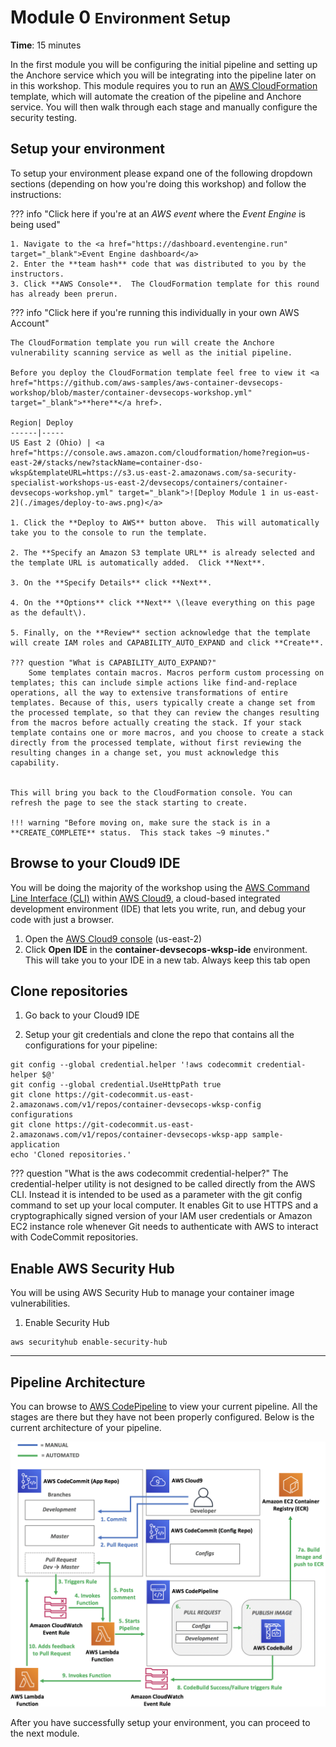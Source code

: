# Module 0 <small>Environment Setup</small>

**Time**: 15 minutes

In the first module you will be configuring the initial pipeline and setting up the Anchore service which you will be integrating into the pipeline later on in this workshop.  This module requires you to run an <a href="https://aws.amazon.com/cloudformation/" target="_blank">AWS CloudFormation</a> template, which will automate the creation of the pipeline and Anchore service.  You will then walk through each stage and manually configure the security testing.

## Setup your environment

To setup your environment please expand one of the following dropdown sections (depending on how you're doing this workshop) and follow the instructions: 

??? info  "Click here if you're at an *AWS event* where the *Event Engine* is being used"
	
	1. Navigate to the <a href="https://dashboard.eventengine.run" target="_blank">Event Engine dashboard</a>
	2. Enter the **team hash** code that was distributed to you by the instructors.
	3. Click **AWS Console**.  The CloudFormation template for this round has already been prerun.

??? info  "Click here if you're running this individually in your own AWS Account"

    The CloudFormation template you run will create the Anchore vulnerability scanning service as well as the initial pipeline.  

    Before you deploy the CloudFormation template feel free to view it <a href="https://github.com/aws-samples/aws-container-devsecops-workshop/blob/master/container-devsecops-workshop.yml" target="_blank">**here**</a href>.

    Region| Deploy
    ------|-----
    US East 2 (Ohio) | <a href="https://console.aws.amazon.com/cloudformation/home?region=us-east-2#/stacks/new?stackName=container-dso-wksp&templateURL=https://s3.us-east-2.amazonaws.com/sa-security-specialist-workshops-us-east-2/devsecops/containers/container-devsecops-workshop.yml" target="_blank">![Deploy Module 1 in us-east-2](./images/deploy-to-aws.png)</a>

    1. Click the **Deploy to AWS** button above.  This will automatically take you to the console to run the template.

    2. The **Specify an Amazon S3 template URL** is already selected and the template URL is automatically added.  Click **Next**.

    3. On the **Specify Details** click **Next**. 
	
    4. On the **Options** click **Next** \(leave everything on this page as the default\).

    5. Finally, on the **Review** section acknowledge that the template will create IAM roles and CAPABILITY_AUTO_EXPAND and click **Create**.

    ??? question "What is CAPABILITY_AUTO_EXPAND?"
        Some templates contain macros. Macros perform custom processing on templates; this can include simple actions like find-and-replace operations, all the way to extensive transformations of entire templates. Because of this, users typically create a change set from the processed template, so that they can review the changes resulting from the macros before actually creating the stack. If your stack template contains one or more macros, and you choose to create a stack directly from the processed template, without first reviewing the resulting changes in a change set, you must acknowledge this capability.


    This will bring you back to the CloudFormation console. You can refresh the page to see the stack starting to create.

    !!! warning "Before moving on, make sure the stack is in a **CREATE_COMPLETE** status.  This stack takes ~9 minutes."

## Browse to your Cloud9 IDE

You will be doing the majority of the workshop using the <a href="https://aws.amazon.com/cli/" target="_blank">AWS Command Line Interface (CLI)</a> within <a href="https://aws.amazon.com/cloud9/" target="_blank">AWS Cloud9</a>, a cloud-based integrated development environment (IDE) that lets you write, run, and debug your code with just a browser.

1.	Open the <a href="https://us-east-2.console.aws.amazon.com/cloud9/home?region=us-east-2" target="_blank">AWS Cloud9 console</a> (us-east-2)
2.	Click **Open IDE** in the **container-devsecops-wksp-ide** environment.  This will take you to your IDE in a new tab.  Always keep this tab open 

## Clone repositories

1.  Go back to your Cloud9 IDE

2.  Setup your git credentials and clone the repo that contains all the configurations for your pipeline:

```
git config --global credential.helper '!aws codecommit credential-helper $@'
git config --global credential.UseHttpPath true
git clone https://git-codecommit.us-east-2.amazonaws.com/v1/repos/container-devsecops-wksp-config configurations
git clone https://git-codecommit.us-east-2.amazonaws.com/v1/repos/container-devsecops-wksp-app sample-application
echo 'Cloned repositories.'
```

??? question "What is the aws codecommit credential-helper?"
    The credential-helper utility is not designed to be called directly from the AWS CLI. Instead it is intended to be used as a parameter with the git config command to set up your local computer. It enables Git to use HTTPS and a cryptographically signed version of your IAM user credentials or Amazon EC2 instance role whenever Git needs to authenticate with AWS to interact with CodeCommit repositories.

## Enable AWS Security Hub

You will be using AWS Security Hub to manage your container image vulnerabilities.

1.  Enable Security Hub

```
aws securityhub enable-security-hub
```

---

## Pipeline Architecture

You can browse to <a href="https://us-east-2.console.aws.amazon.com/codesuite/codepipeline/pipelines/container-devsecops-wksp-pipeline/view" target="_blank">AWS CodePipeline</a> to view your current pipeline.  All the stages are there but they have not been properly configured.  Below is the current architecture of your pipeline.

![Architecture](./images/00-arch.png "Pipeline Architecture")

After you have successfully setup your environment, you can proceed to the next module.